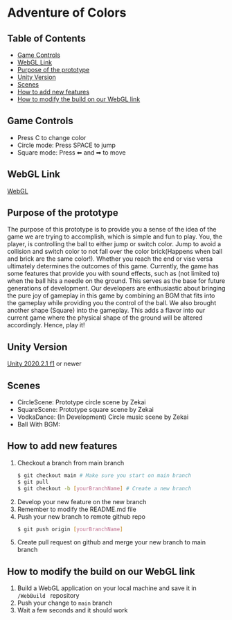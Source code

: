 # Adventure of Colors
## Table of Contents

- [Game Controls](#game-controls)
- [WebGL Link](#webgl-link)
- [Purpose of the prototype](#purpose-of-the-prototype)
- [Unity Version](#unity-version)
- [Scenes](#scenes)
- [How to add new features](#How-to-add-new-features)
- [How to modify the build on our WebGL link](#How-to-modify-the-build-on-our-WebGL-link)
<!-- - [Prefabs](#prefabs) -->

## Game Controls
- Press C to change color  
- Circle mode: Press SPACE to jump
- Square mode: Press ⬅ and ➡ to move 

## WebGL Link
[WebGL](https://zekaicai.github.io/AdventureOfColors/WebBuild/index.html)

## Purpose of the prototype

The purpose of this prototype is to provide you a sense of the idea of the game we are trying to accomplish, which is simple and fun to play. You, the player, is controlling the ball to either jump or switch color. Jump to avoid a collision and switch color to not fall over the color brick(Happens when ball and brick are the same color!).  Whether you reach the end or vise versa ultimately determines the outcomes of this game. Currently, the game has some features that provide you with sound effects, such as (not limited to) when the ball hits a needle on the ground. This serves as the base for future generations of development. Our developers are enthusiastic about bringing the pure joy of gameplay in this game by combining an BGM that fits into the gameplay while providing you the control of the ball. We also brought another shape (Square) into the gameplay. This adds a flavor into our current game where the physical shape of the ground will be altered accordingly. Hence, play it!

## Unity Version
[Unity 2020.2.1 f1](https://unity3d.com/get-unity/download?thank-you=update&download_nid=64387&os=Mac) or newer

## Scenes
- CircleScene: Prototype circle scene by Zekai
- SquareScene: Prototype square scene by Zekai
- VodkaDance: (In Development) Circle music scene by Zekai
- Ball With BGM: 

## How to add new features
1. Checkout a branch from main branch
    ```sh
    $ git checkout main # Make sure you start on main branch
    $ git pull
    $ git checkout -b [yourBranchName] # Create a new branch
    ```
2. Develop your new feature on the new branch
3. Remember to modify the README.md file
4. Push your new branch to remote github repo
    ```sh
    $ git push origin [yourBranchName]
    ```
5. Create pull request on github and merge your new branch to main branch

## How to modify the build on our WebGL link
1. Build a WebGL application on your local machine and save it in ```/WebBuild ``` repository
2. Push your change to ```main``` branch
3. Wait a few seconds and it should work
